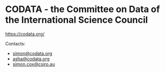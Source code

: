 # CODATA - the Committee on Data of the International Science Council

https://codata.org/ 

Contacts: 

- simon@codata.org
- asha@codata.org
- simon.cox@csiro.au
